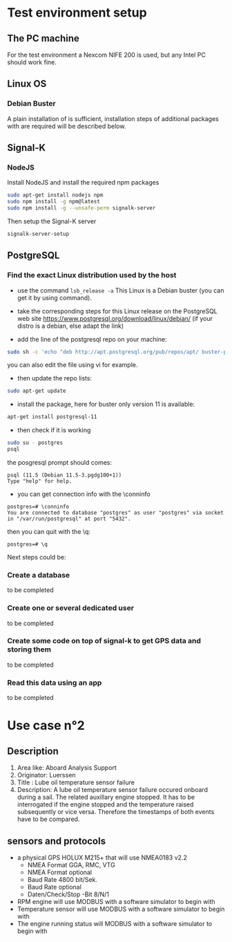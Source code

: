 # Test environment setup
## The PC machine
For the test environment a Nexcom NIFE 200 is used, but any Intel PC should work fine.
## Linux OS
### Debian Buster
A plain installation of is sufficient, installation steps of additional packages with are required will be described below.
## Signal-K
### NodeJS
Install NodeJS and install the required npm packages
```bash
sudo apt-get install nodejs npm
sudo npm install -g npm@latest
sudo npm install -g --unsafe-perm signalk-server
```
Then setup the Signal-K server
```bash
signalk-server-setup
```
## PostgreSQL

### Find the exact Linux distribution used by the host
- use the command `lsb_release -a`
This Linux is a Debian buster (you can get it by using  command).

- take the corresponding steps for this Linux release on the PostgreSQL web site https://www.postgresql.org/download/linux/debian/ (if your distro is a debian, else adapt the link)

- add the line of the postgresql repo on your machine:
```bash
sudo sh -c 'echo "deb http://apt.postgresql.org/pub/repos/apt/ buster-pgdg main" >> /etc/apt/sources.list.d/pgdg.list'
```
you can also edit the file using vi for example.

- then update the repo lists:
```bash
sudo apt-get update
```

- install the package, here for buster only version 11 is available:
```bash
apt-get install postgresql-11
```

- then check if it is working
```bash
sudo su - postgres
psql
```
the posgresql prompt should comes:
```
psql (11.5 (Debian 11.5-3.pgdg100+1))
Type "help" for help.
```
- you can get connection info with the \conninfo
```
postgres=# \conninfo
You are connected to database "postgres" as user "postgres" via socket in "/var/run/postgresql" at port "5432".
```
then you can quit with the \q:
```
postgres=# \q
```
Next steps could be:
### Create a database
 to be completed
### Create one or several dedicated user
 to be completed
### Create some code on top of signal-k to get GPS data and storing them
 to be completed
### Read this data using an app
 to be completed
 

# Use case n°2
## Description
1. Area like: Aboard Analysis Support
2. Originator: Luerssen
3. Title : Lube oil temperature sensor failure
4. Description: A lube oil temperature sensor failure occured onboard during a sail.
                The related auxillary engine stopped. It has to be interrogated if 
                the engine stopped and the temperature raised subsequently or vice versa.
                Therefore the timestamps of both events have to be compared.
## sensors and protocols
- a physical GPS HOLUX M215+ that will use NMEA0183 v2.2
  - NMEA Format GGA, RMC, VTG
  - NMEA Format optional    
  - Baud Rate   4800 bit/Sek.
  - Baud Rate   optional    
  - Daten/Check/Stop -Bit    8/N/1
- RPM engine will use MODBUS with a software simulator to begin with
- Temperature sensor will use MODBUS with a software simulator to begin with
- The engine running status will MODBUS with a software simulator to begin with


